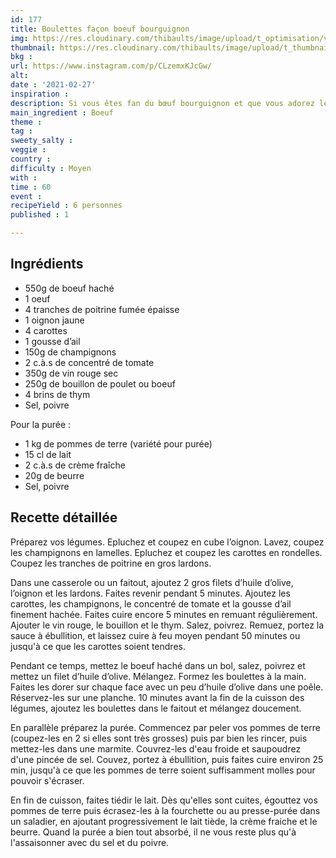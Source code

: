 ```yaml
---
id: 177
title: Boulettes façon boeuf bourguignon
img: https://res.cloudinary.com/thibaults/image/upload/t_optimisation/v1614453299/Recipes/20210227_boulettes_boeuf_bourguignon.jpg
thumbnail: https://res.cloudinary.com/thibaults/image/upload/t_thumbnail_josie/v1614453299/Recipes/20210227_boulettes_boeuf_bourguignon.jpg
bkg : 
url: https://www.instagram.com/p/CLzemxKJcGw/
alt: 
date : '2021-02-27'
inspiration : 
description: Si vous êtes fan du bœuf bourguignon et que vous adorez les boulettes, pourquoi ne pas combiner les deux ?
main_ingredient : Boeuf
theme : 
tag : 
sweety_salty : 
veggie :
country : 
difficulty : Moyen
with : 
time : 60
event : 
recipeYield : 6 personnes
published : 1

---
```


## Ingrédients
 - 550g de boeuf haché
 - 1 oeuf
 - 4 tranches de poitrine fumée épaisse
 - 1 oignon jaune
 - 4 carottes
 - 1 gousse d’ail
 - 150g de champignons
 - 2 c.à.s de concentré de tomate
 - 350g de vin rouge sec
 - 250g de bouillon de poulet ou boeuf
 - 4 brins de thym
 - Sel, poivre

Pour la purée :
 - 1 kg de pommes de terre (variété pour purée)
 - 15 cl de lait
 - 2 c.à.s de crème fraîche
 - 20g de beurre
 - Sel, poivre

## Recette détaillée
Préparez vos légumes. Epluchez et coupez en cube l’oignon. Lavez, coupez les champignons en lamelles. Epluchez et coupez les carottes en rondelles. Coupez les tranches de poitrine en gros lardons.

Dans une casserole ou un faitout, ajoutez 2 gros filets d’huile d’olive, l’oignon et les lardons. Faites revenir pendant 5 minutes. Ajoutez les carottes, les champignons, le concentré de tomate et la gousse d’ail finement hachée. Faites cuire encore 5 minutes en remuant régulièrement. Ajouter le vin rouge, le bouillon et le thym. Salez, poivrez. Remuez, portez la sauce à ébullition, et laissez cuire à feu moyen pendant 50 minutes ou jusqu'à ce que les carottes soient tendres.

Pendant ce temps, mettez le boeuf haché dans un bol, salez, poivrez et mettez un filet d’huile d’olive. Mélangez. Formez les boulettes à la main. Faites les dorer sur chaque face avec un peu d’huile d’olive dans une poêle. Réservez-les sur une planche. 10 minutes avant la fin de la cuisson des légumes, ajoutez les boulettes dans le faitout et mélangez doucement.

En parallèle préparez la purée. Commencez par peler vos pommes de terre (coupez-les en 2 si elles sont très grosses) puis par bien les rincer, puis mettez-les dans une marmite. Couvrez-les d'eau froide et saupoudrez d'une pincée de sel. Couvez, portez à ébullition, puis faites cuire environ 25 min, jusqu'à ce que les pommes de terre soient suffisamment molles pour pouvoir s'écraser.

En fin de cuisson, faites tiédir le lait. Dès qu'elles sont cuites, égouttez vos pommes de terre puis écrasez-les à la fourchette ou au presse-purée dans un saladier, en ajoutant progressivement le lait tiède, la crème fraiche et le beurre. Quand la purée a bien tout absorbé, il ne vous reste plus qu'à l'assaisonner avec du sel et du poivre.